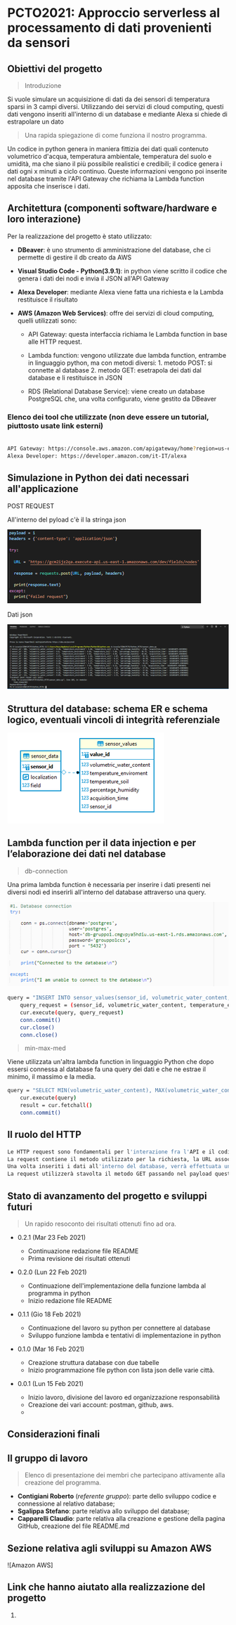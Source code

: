 # PCTO2021: Approccio serverless al processamento di dati provenienti da sensori 

## Obiettivi del progetto
> Introduzione


Si vuole simulare un acquisizione di dati da dei sensori di temperatura sparsi in 3 campi diversi.
Utilizzando dei servizi di cloud computing, questi dati vengono inseriti all'interno di un database e mediante Alexa si chiede di estrapolare un dato 


> Una rapida spiegazione di come funziona il nostro programma.


Un codice in python genera in maniera fittizia dei dati quali contenuto volumetrico d'acqua, 
temperatura ambientale, temperatura del suolo e umidità, ma che siano il più possibile realistici e credibili; 
il codice genera i dati ogni x minuti a ciclo continuo.
Queste informazioni vengono poi inserite nel database tramite l'API Gateway 
che richiama la Lambda function apposita che inserisce i dati. 


## Architettura (componenti software/hardware e loro interazione)

Per la realizzazione del progetto è stato utilizzato:
- **DBeaver**: è uno strumento di amministrazione del database, che ci permette di gestire il db creato da AWS
- **Visual Studio Code - Python(3.9.1)**: in python viene scritto il codice che genera i dati dei nodi e invia il JSON all'API Gateway
- **Alexa Developer**: mediante Alexa viene fatta una richiesta e la Lambda restituisce il risultato
- **AWS (Amazon Web Services)**: offre dei servizi di cloud computing, quelli utilizzati sono:

  - API Gateway: questa interfaccia richiama le Lambda function in base alle HTTP request.

  - Lambda function:    vengono utilizzate due lambda function, entrambe in linguaggio python, ma con metodi diversi:
        1. metodo POST: si connette al database
        2. metodo GET:  esetrapola dei dati dal database e li restituisce in JSON

  - RDS (Relational Database Service): viene creato un database PostgreSQL che, una volta configurato, viene gestito da DBeaver 




### Elenco dei tool che utilizzate (non deve essere un tutorial, piuttosto usate link esterni)
```sh

API Gateway: https://console.aws.amazon.com/apigateway/home?region=us-east-1#/apis/gcm2ijz2qa/resources/uil15qngw1
Alexa Developer: https://developer.amazon.com/it-IT/alexa

```

## Simulazione in Python dei dati necessari all'applicazione

POST REQUEST

All'interno del pyload c'è il la stringa json

![](images/postrequest.PNG)

Dati json

![](images/1st_json.PNG)

## Struttura del database: schema ER e schema logico, eventuali vincoli di integrità referenziale
![](images/modello_concettuale.png)
## Lambda function per il data injection e per l’elaborazione dei dati nel database

> db-connection

Una prima lambda function è necessaria per inserire i dati presenti nei diversi nodi ed inserirli all'interno del database attraverso una query.

![](images/dbconnection.PNG)
```sh
query = "INSERT INTO sensor_values(sensor_id, volumetric_water_content, temperature_enviroment, temperature_soil, percentage_humidity, acquisition_time) VALUES (%s, %s, %s, %s, %s, %s);"
    query_request = (sensor_id, volumetric_water_content, temperature_enviroment, temperature_soil, percentage_humidity, acquisition_time)
    cur.execute(query, query_request)
    conn.commit()
    cur.close()
    conn.close()
```
> min-max-med

Viene utilizzata un'altra lambda function in linguaggio Python che dopo essersi connessa al database fa una query dei dati e che ne estrae il minimo, il massimo e la media.
```sh
query = "SELECT MIN(volumetric_water_content), MAX(volumetric_water_content), AVG(volumetric_water_content) FROM sensor_values INNER JOIN sensor_data ON sensor_values.sensor_id = sensor_data.sensor_id WHERE sensor_data.field = "+ str(field) +" AND sensor_values.acquisition_time BETWEEN "+ str(minutes) +" AND " + str(time_now) +" ;"
    cur.execute(query)
    result = cur.fetchall()
    conn.commit()
```
## Il ruolo del HTTP
```sh
Le HTTP request sono fondamentali per l'interazione fra l'API e il codice.
La request contiene il metodo utilizzato per la richiesta, la URL associata e l'header e il payload; la prima request utilizza il metodo POST per inviare il JSON contenente i dati dei nodi, all'API perciò il payload dovrà contenere la struttura del JSON che dovrà essere compilata dalla lambda function.
Una volta inseriti i dati all'interno del database, verrà effettuata un'altra richiesta da Alexa che richiederà il minimo, il massimo o la media di un dato in base a due parametri (slot), "field" e "n minuti".
La request utilizzerà stavolta il metodo GET passando nel payload questi due parametri e la lambda function risponderà restituendo il JSON con tutte le statistiche di quel dato.

```

## Stato di avanzamento del progetto e sviluppi futuri
> Un rapido resoconto dei risultati ottenuti fino ad ora.


* 0.2.1 (Mar 23 Feb 2021)
    * Continuazione redazione file README
    * Prima revisione dei risultati ottenuti
    
* 0.2.0 (Lun 22 Feb 2021)
    * Continuazione dell'implementazione della funzione lambda al programma in python
    * Inizio redazione file README
    
* 0.1.1 (Gio 18 Feb 2021)
    * Continuazione del lavoro su python per connettere al database
    * Sviluppo funzione lambda e tentativi di implementazione in python
    
* 0.1.0 (Mar 16 Feb 2021)
    * Creazione struttura database con due tabelle
    * Inizio programmazione file python con lista json delle varie città.
    
* 0.0.1 (Lun 15 Feb 2021)
    * Inizio lavoro, divisione del lavoro ed organizzazione responsabilità
    * Creazione dei vari account: postman, github, aws.
    * 
## Considerazioni finali

## Il gruppo di lavoro
> Elenco di presentazione dei membri che partecipano attivamente alla creazione del programma.


- **Contigiani Roberto** (_referente gruppo_): parte dello sviluppo codice e connessione al relativo database;
- **Sgalippa Stefano**: parte relativa allo sviluppo del database;
- **Capparelli Claudio**: parte relativa alla creazione e gestione della pagina GitHub, creazione del file README.md



## Sezione relativa agli sviluppi su Amazon AWS

![Amazon AWS]


## Link che hanno aiutato alla realizzazione del progetto

1. 
